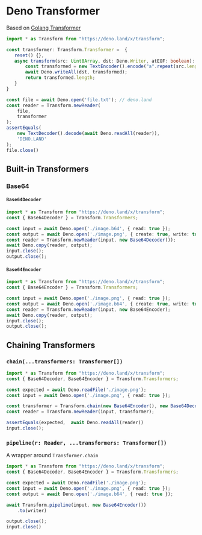 # Deno Transformer

Based on [Golang Transformer](https://godoc.org/golang.org/x/text/transform?tab=doc#Transformer)


```ts
import * as Transform from "https://deno.land/x/transform";

const transformer: Transform.Transformer =  {
   reset() {},
   async transform(src: Uint8Array, dst: Deno.Writer, atEOF: boolean): Promise<number> {
       const transformed = new TextEncoder().encode("a".repeat(src.length));
       await Deno.writeAll(dst, transformed);
       return transformed.length;
   }
}

const file = await Deno.open('file.txt'); // deno.land
const reader = Transform.newReader(
    file,
    transformer
);
assertEquals(
    new TextDecoder().decode(await Deno.readAll(reader)),
    'DENO.LAND'
);
file.close()
```

## Built-in Transformers


### Base64

#### `Base64Decoder`
```ts
import * as Transform from "https://deno.land/x/transform";
const { Base64Decoder } = Transform.Transformers;

const input = await Deno.open('./image.b64', { read: true });
const output = await Deno.open('./image.png', { create: true, write: true });
const reader = Transform.newReader(input, new Base64Decoder());
await Deno.copy(reader, output);
input.close();
output.close();
```

#### `Base64Encoder`
```ts
import * as Transform from "https://deno.land/x/transform";
const { Base64Encoder } = Transform.Transformers;

const input = await Deno.open('./image.png', { read: true });
const output = await Deno.open('./image.b64', { create: true, write: true });
const reader = Transform.newReader(input, new Base64Encoder);
await Deno.copy(reader, output);
input.close();
output.close();
```

## Chaining Transformers

### `chain(...transformers: Transformer[])`
```ts
import * as Transform from "https://deno.land/x/transform";
const { Base64Decoder, Base64Encoder } = Transform.Transformers;

const expected = await Deno.readFile('./image.png');
const input = await Deno.open('./image.png', { read: true });

const transformer = Transform.chain(new Base64Encoder(), new Base64Decoder())
const reader = Transform.newReader(input, transformer);

assertEquals(expected,	await Deno.readAll(reader))
input.close();
```

### `pipeline(r: Reader, ...transformers: Transformer[])`

A wrapper around `Transformer.chain`

```ts
import * as Transform from "https://deno.land/x/transform";
const { Base64Decoder, Base64Encoder } = Transform.Transformers;

const expected = await Deno.readFile('./image.png');
const input = await Deno.open('./image.png', { read: true });
const output = await Deno.open('./image.b64', { read: true });

await Transform.pipeline(input, new Base64Encoder())
	.to(writer)

output.close();
input.close()
```